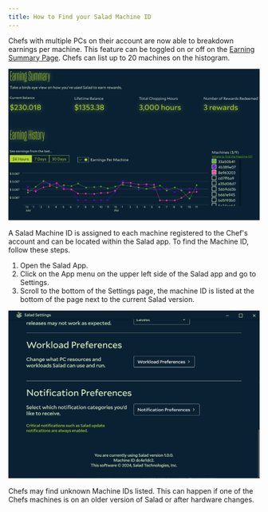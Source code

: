 ```yaml
---
title: How to Find your Salad Machine ID
---
```


Chefs with multiple PCs on their account are now able to breakdown earnings per machine. This feature can be toggled on
or off on the [Earning Summary Page](/docs/guides/using-salad/129-how-to-see-your-earnings-history). Chefs can list up
to 20 machines on the histogram.

![Screenshot of the earning dashboard showing Machine IDs](../../../../content/images/guides/using-salad/how-to-find-your-salad-machine-id-1.png)

A Salad Machine ID is assigned to each machine registered to the Chef's account and can be located within the Salad app.
To find the Machine ID, follow these steps.

1. Open the Salad App.
2. Click on the App menu on the upper left side of the Salad app and go to Settings.
3. Scroll to the bottom of the Settings page, the machine ID is listed at the bottom of the page next to the current
   Salad version.

![Screenshot of the Salad app settings page showing the Machine ID](../../../../content/images/guides/using-salad/how-to-find-your-salad-machine-id-2.png)

Chefs may find unknown Machine IDs listed. This can happen if one of the Chefs machines is on an older version of Salad
or after hardware changes.
